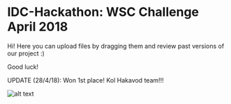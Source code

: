 # IDC-Hackathon: WSC Challenge April 2018

Hi!
Here you can upload files by dragging them and review past versions of our project :)

Good luck!

UPDATE (28/4/18): Won 1st place! Kol Hakavod team!!!

![alt text](https://www.2b-angels.com/wp-content/uploads/full-logo-blk.png)
